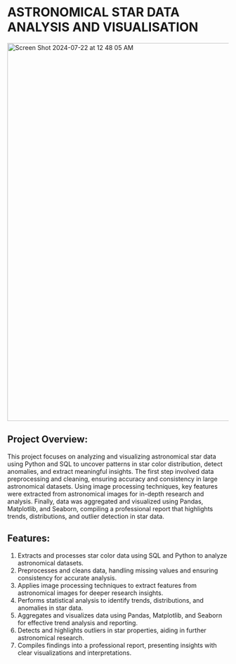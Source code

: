 # ASTRONOMICAL STAR DATA  ANALYSIS AND VISUALISATION 
<img width="859" alt="Screen Shot 2024-07-22 at 12 48 05 AM" src="https://github.com/user-attachments/assets/bf6f13c9-d330-482c-8a0a-aa3db52f2616">

## Project Overview:
This project focuses on analyzing and visualizing astronomical star data using Python and SQL to uncover patterns in star color distribution, detect anomalies, and extract meaningful insights. The first step involved data preprocessing and cleaning, ensuring accuracy and consistency in large astronomical datasets. Using image processing techniques, key features were extracted from astronomical images for in-depth research and analysis. Finally, data was aggregated and visualized using Pandas, Matplotlib, and Seaborn, compiling a professional report that highlights trends, distributions, and outlier detection in star data.

## Features:
1. Extracts and processes star color data using SQL and Python to analyze astronomical datasets.
2. Preprocesses and cleans data, handling missing values and ensuring consistency for accurate analysis.
3. Applies image processing techniques to extract features from astronomical images for deeper research insights.
4. Performs statistical analysis to identify trends, distributions, and anomalies in star data.
5. Aggregates and visualizes data using Pandas, Matplotlib, and Seaborn for effective trend analysis and reporting.
6. Detects and highlights outliers in star properties, aiding in further astronomical research.
7. Compiles findings into a professional report, presenting insights with clear visualizations and interpretations.
